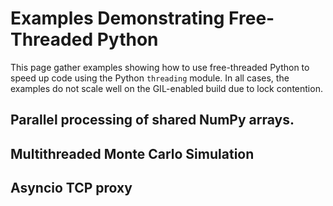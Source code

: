 # Examples Demonstrating Free-Threaded Python

This page gather examples showing how to use free-threaded Python to speed up
code using the Python `threading` module. In all cases, the examples do not
scale well on the GIL-enabled build due to lock contention.

## Parallel processing of shared NumPy arrays.

## Multithreaded Monte Carlo Simulation

## Asyncio TCP proxy
